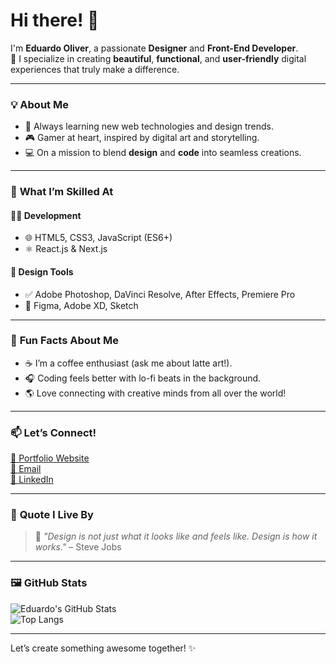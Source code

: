 # Hi there! 👋  

I'm **Eduardo Oliver**, a passionate **Designer** and **Front-End Developer**.  
🎨 I specialize in creating **beautiful**, **functional**, and **user-friendly** digital experiences that truly make a difference.  

---

### 💡 **About Me**  
- 🌱 Always learning new web technologies and design trends.  
- 🎮 Gamer at heart, inspired by digital art and storytelling.  
- 💻 On a mission to blend **design** and **code** into seamless creations.  

---

### 🎯 **What I’m Skilled At**  
#### 👨‍💻 **Development**  
- 🌐 HTML5, CSS3, JavaScript (ES6+)  
- ⚛️ React.js & Next.js  

#### 🎨 **Design Tools**  
- ✅ Adobe Photoshop, DaVinci Resolve, After Effects, Premiere Pro  
- 🎨 Figma, Adobe XD, Sketch  

---

### 🎉 **Fun Facts About Me**  
- ☕ I’m a coffee enthusiast (ask me about latte art!).  
- 🎧 Coding feels better with lo-fi beats in the background.  
- 🌎 Love connecting with creative minds from all over the world!  

---

### 📫 **Let’s Connect!**  
[💼 Portfolio Website](https://www.suro.com.br)  
[💌 Email](mailto:edu.oliver@suro.com.br)  
[🔗 LinkedIn](https://www.linkedin.com/in/eduolivr/)  

---

### 🌟 **Quote I Live By**  
> 🚀 *"Design is not just what it looks like and feels like. Design is how it works."* – Steve Jobs  

---

### 🖼️ **GitHub Stats**  
![Eduardo's GitHub Stats](https://github-readme-stats.vercel.app/api?username=eduoliver&show_icons=true&theme=radical)  
![Top Langs](https://github-readme-stats.vercel.app/api/top-langs/?username=eduoliver&layout=compact&theme=radical)  

---

Let’s create something awesome together! ✨
